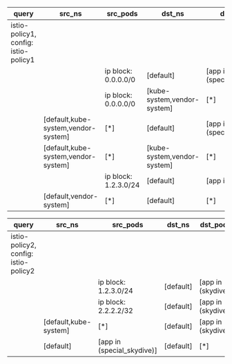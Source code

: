 |query|src_ns|src_pods|dst_ns|dst_pods|connection|
|---|---|---|---|---|---|
|istio-policy1, config: istio-policy1||||||
|||ip block: 0.0.0.0/0|[default]|[app in (special_skydive)]|TCP 1-65536,|
|||ip block: 0.0.0.0/0|[kube-system,vendor-system]|[*]|TCP 1-65536,|
||[default,kube-system,vendor-system]|[*]|[default]|[app in (special_skydive)]|TCP 1-65536,|
||[default,kube-system,vendor-system]|[*]|[kube-system,vendor-system]|[*]|TCP 1-65536,|
|||ip block: 1.2.3.0/24|[default]|[app in (skydive)]|TCP 26257,|
||[default,vendor-system]|[*]|[default]|[*]|TCP 26257,|


|query|src_ns|src_pods|dst_ns|dst_pods|connection|
|---|---|---|---|---|---|
|istio-policy2, config: istio-policy2||||||
|||ip block: 1.2.3.0/24|[default]|[app in (skydive)]|TCP 30,50,|
|||ip block: 2.2.2.2/32|[default]|[app in (skydive)]|TCP 30,50,|
||[default,kube-system]|[*]|[default]|[app in (skydive)]|TCP 30,50,|
||[default]|[app in (special_skydive)]|[default]|[*]|TCP 30,50,|


